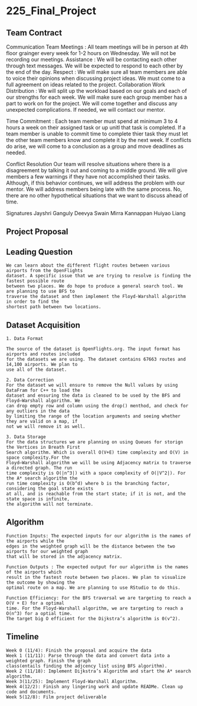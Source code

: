 # 225_Final_Project

## Team Contract
Communication
Team Meetings : All team meetings will be in person at 4th floor grainger every week for 1-2 hours on Wednesday. We will not be recording our meetings.
Assistance : We will be contacting each other through text messages. We will be expected to respond to each other by the end of the day.
Respect : We will make sure all team members are able to voice their opinions when discussing project ideas. We must come to a full agreement on ideas related to the project.
Collaboration
Work Distribution : We will split up the workload based on our goals and each of our strengths for each week. We will make sure each group member has a part to work on for the project. We will come together and discuss any unexpected complications. If needed, we will contact our mentor.

Time Commitment : Each team member must spend at minimum 3 to 4 hours a week on their assigned task or up unitl that task is completed. If a team member is unable to commit time to complete thier task they must let the other team members know and complete it by the next week. If conflicts do arise, we will come to a conclusion as a group and move deadlines as needed.

Conflict Resolution Our team will resolve situations where there is a disagreement by talking it out and coming to a middle ground. We will give members a few warnings if they have not accomplished their tasks. Although, if this behavior continues, we will address the problem with our mentor. We will address members being late with the same process. No, there are no other hypothetical situations that we want to discuss ahead of time.

Signatures
Jayshri Ganguly
Deevya Swain
Mirra Kannappan
Huiyao Liang

## Project Proposal

## Leading Question 
    We can learn about the different flight routes between various airports from the OpenFlights
    dataset. A specific issue that we are trying to resolve is finding the fastest possible route
    between two places. We do hope to produce a general search tool. We are planning to use BFS to
    traverse the dataset and then implement the Floyd-Warshall algorithm in order to find the
    shortest path between two locations. 

## Dataset Acquisition

    1. Data Format
    
    The source of the dataset is OpenFlights.org. The input format has airports and routes included
    for the datasets we are using. The dataset contains 67663 routes and 14,100 airports. We plan to
    use all of the dataset. 

    2. Data Correction
    For the dataset we will ensure to remove the Null values by using DataFram for C++ to load the
    dataset and ensuring the data is cleaned to be used by the BFS and Floyd–Warshall algorithm. We
    can drop empty row and column using the drop() menthod, and check for any outliers in the data
    by limiting the range of the location arguments and seeing whether they are valid on a map, if
    not we will remove it as well.

    3. Data Storage
    For the data structures we are planning on using Queues for storign the Vertices in Breath First
    Search algorithm. Which is overall O(V+E) time complexity and O(V) in space complexity.For the
    Floyd–Warshall algorithm we will be using Adjacency matrix to traverse a directed graph. The run
    time complexity is O(|n^3|) with a space complexity of O(|V^2|). For the A* search algorithm the
    run time complexity is O(b^d) where b is the branching factor, considering the goal state exists
    at all, and is reachable from the start state; if it is not, and the state space is infinite,
    the algorithm will not terminate.

## Algorithm 
    
    Function Inputs: The expected inputs for our algorithm is the names of the airports while the
    edges in the weighted graph will be the distance between the two airports for our weighted graph
    that will be stored in the adjacency matrix.

    Function Outputs : The expected output for our algorithm is the names of the airports which
    result in the fastest route between two places. We plan to visualize the outcome by showing the
    optimal route on a map. We are planning to use RStudio to do this. 
    
    Function Efficiency: For the BFS traversal we are targeting to reach a O(V + E) for a optimal
    time. For the Floyd-Warshall algorithm, we are targeting to reach a O(n^3) for a optial time.
    The target big O efficient for the Dijkstra’s algorithm is 0(v^2). 
## Timeline
    Week 0 (11/4): Finish the proposal and acquire the data
    Week 1 (11/11): Parse through the data and convert data into a weighted graph. Finish the graph
    class(entails finding the adjcency list using BFS algorithm).
    Week 2 (11/18): Implement Dijkstra’s Algorithm and start the A* search algorithm. 
    Week 3(11/25): Implement Floyd-Warshall Algorithm. 
    Week 4(12/2): Finish any lingering work and update READMe. Clean up code and documents. 
    Week 5(12/8): Film project deliverable
